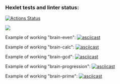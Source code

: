 ### Hexlet tests and linter status:
[![Actions Status](https://github.com/AmiAxe/frontend-project-44/workflows/hexlet-check/badge.svg)](https://github.com/AmiAxe/frontend-project-44/actions)

<a href="https://codeclimate.com/github/AmiAxe/frontend-project-44/maintainability"><img src="https://api.codeclimate.com/v1/badges/b1fffa894fcd6a9f5a11/maintainability" /></a>


Example of working "brain-even":
[![asciicast](https://asciinema.org/a/Fxaz3eDj65amRfkWiALuj3U4x.svg)](https://asciinema.org/a/Fxaz3eDj65amRfkWiALuj3U4x)


Example of working "brain-calc":
[![asciicast](https://asciinema.org/a/Fxaz3eDj65amRfkWiALuj3U4x.svg)](https://asciinema.org/a/Fxaz3eDj65amRfkWiALuj3U4x)


Example of working "brain-gcd":
[![asciicast](https://asciinema.org/a/SQR30BoNxNszYMfBJFsSPTZf7.svg)](https://asciinema.org/a/SQR30BoNxNszYMfBJFsSPTZf7)


Example of working "brain-progression":
[![asciicast](https://asciinema.org/a/LbsRX9O4mCPpELT2GBdUoS0eJ.svg)](https://asciinema.org/a/LbsRX9O4mCPpELT2GBdUoS0eJ)


Example of working "brain-prime":
[![asciicast](https://asciinema.org/a/IlmMSdbCAOU0ivq4jLo9rNZrj.svg)](https://asciinema.org/a/IlmMSdbCAOU0ivq4jLo9rNZrj)
